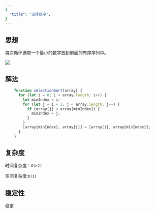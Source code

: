 ```yaml
---
{
  "title": "选择排序",
}
---
```


## 思想

每次循环选取一个最小的数字放到前面的有序序列中。

![](https://upload-images.jianshu.io/upload_images/1867034-c6cc220cfb2b9ac8.gif?imageMogr2/auto-orient/strip%7CimageView2/2/w/811/format/webp)

## 解法

```js
    function selectionSort(array) {
      for (let i = 0; i < array.length; i++) {
        let minIndex = i;
        for (let j = i + 1; j < array.length; j++) {
          if (array[j] < array[minIndex]) {
            minIndex = j;
          }
        }
        [array[minIndex], array[i]] = [array[i], array[minIndex]];
      }
    }
```

## 复杂度

时间复杂度：`O(n2)`

空间复杂度:`O(1)`

## 稳定性

稳定